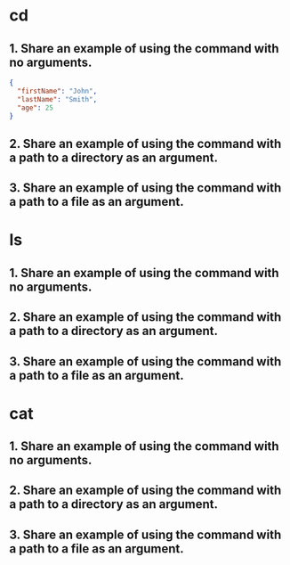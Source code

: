 # cd
## 1. Share an example of using the command with no arguments.
```json
{
  "firstName": "John",
  "lastName": "Smith",
  "age": 25
}
```
## 2. Share an example of using the command with a path to a directory as an argument.
## 3. Share an example of using the command with a path to a file as an argument.
# ls
## 1. Share an example of using the command with no arguments.
## 2. Share an example of using the command with a path to a directory as an argument.
## 3. Share an example of using the command with a path to a file as an argument.
# cat
## 1. Share an example of using the command with no arguments.
## 2. Share an example of using the command with a path to a directory as an argument.
## 3. Share an example of using the command with a path to a file as an argument.
